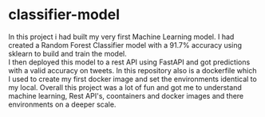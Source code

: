 # classifier-model
In this project i had built my very first Machine Learning model. 
I had created a Random Forest Classifier model with a 91.7% accuracy using sklearn to build and train the model.  
I then deployed this model to a rest API using FastAPI and got predictions with a valid accuracy on tweets.
In this repository also is a dockerfile which I used to create my first docker image and set the environments identical to my local.
Overall this project was a lot of fun and got me to understand machine learning, Rest API's, coontainers and docker images and there environments on a deeper scale.
